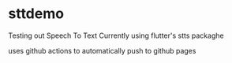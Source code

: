 # sttdemo

Testing out Speech To Text
Currently using flutter's stts packaghe

uses github actions to automatically push to github pages